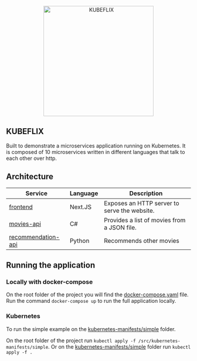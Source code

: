 <p align="center">
<img src="src/resources/main.png" width="300" alt="KUBEFLIX" />
</p>

## **KUBEFLIX** 
Built to demonstrate a microservices application running on Kubernetes. 
It is composed of 10 microservices written in different languages that talk to each other over http.

## Architecture

| Service                                              | Language      | Description                                                                                                                       |
| ---------------------------------------------------- | ------------- | --------------------------------------------------------------------------------------------------------------------------------- |
| [frontend](./src/frontend)                           | Next.JS            | Exposes an HTTP server to serve the website.|
| [movies-api](./src/movies-api)                     | C#            | Provides a list of movies from a JSON file.                                                           |                           |
| [recommendation-api](./src/recommendation-api) | Python        | Recommends other movies                         

## Running the application

### Locally with docker-compose
On the root folder of the project you will find the [docker-compose.yaml](./docker-compose.yaml) file. Run the command ```docker-compose up``` to run the full application locally.

### Kubernetes
To run the simple example on the [kubernetes-manifests/simple](./src/kubernetes-manifests/simple) folder.

On the root folder of the project run ```kubectl apply -f /src/kubernetes-manifests/simple```. Or on the [kubernetes-manifests/simple](./src/kubernetes-manifests/simple) folder run ```kubectl apply -f .```